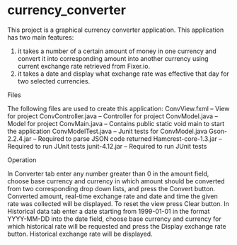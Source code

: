 # currency_converter
This project is a graphical currency converter application. This application has two main features:
1) it takes a number of a certain amount of money in one currency and convert it into corresponding amount into another currency using current exchange rate retrieved from Fixer.io. 
2) it takes a date and display what exchange rate was effective that day for two selected currencies. 

Files

The following files are used to create this application:
ConvView.fxml – View for project
ConvController.java – Controller for project
ConvModel.java – Model for project
ConvMain.java – Contains public static void main to start the application
ConvModelTest.java – Junit tests for ConvModel.java
Gson-2.2.4.jar – Required to parse JSON code returned 
Hamcrest-core-1.3.jar – Required to run JUnit tests
junit-4.12.jar – Required to run JUnit tests

Operation

In Converter tab enter any number greater than 0 in the amount field, choose base currency and currency in which amount should be converted from two corresponding drop down lists, and press the Convert button. Converted amount, real-time exchange rate and date and time the given rate was collected will be displayed. To reset the view press Clear button.
In Historical data tab enter a date starting from 1999-01-01 in the format YYYY-MM-DD into the date field, choose base currency and currency for which historical rate will be requested and press the Display exchange rate button. Historical exchange rate will be displayed.















